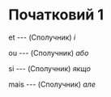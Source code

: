 # Початковий 1
et --- (Сполучник)
*і*



ou --- (Сполучник)
*або*



si --- (Сполучник)
*якщо*



mais --- (Сполучник)
*але*